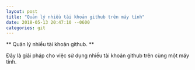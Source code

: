 ```yaml
---
layout: post
title: "Quản lý nhiều tài khoản github trên máy tính"
date: 2018-05-13 20:47:10 --0600
categories: git
---
```


** Quản lý nhiều tài khoản github. **

Đây là giải pháp cho việc sử dụng nhiều tài khoản github trên cùng một máy tính.
